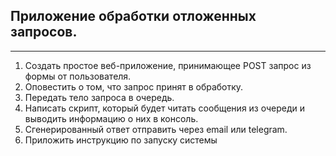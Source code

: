 ## Приложение обработки отложенных запросов.

---

1. Cоздать простое веб-приложение, принимающее POST запрос из формы от пользователя.
2. Оповестить о том, что запрос принят в обработку.
3. Передать тело запроса в очередь.
4. Написать скрипт, который будет читать сообщения из очереди и выводить информацию о них в консоль.
5. Сгенерированный ответ отправить через email или telegram.
6. Приложить инструкцию по запуску системы